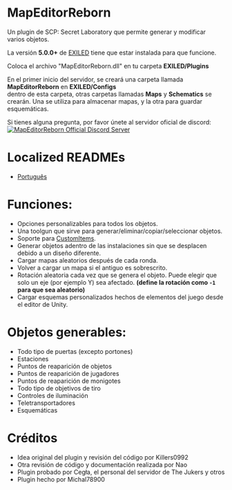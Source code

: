 # MapEditorReborn
Un plugin de SCP: Secret Laboratory que permite generar y modificar varios objetos.

La versión **5.0.0+** de [EXILED](https://github.com/Exiled-Team/EXILED) tiene que estar instalada para que funcione.

Coloca el archivo "MapEditorReborn.dll" en tu carpeta **EXILED/Plugins**

En el primer inicio del servidor, se creará una carpeta llamada **MapEditorReborn** en **EXILED/Configs**<br> dentro de esta carpeta, otras carpetas llamadas **Maps** y **Schematics** se crearán. Una se utiliza para almacenar mapas, y la otra para guardar esquemáticas.

Si tienes alguna pregunta, por favor únete al servidor oficial de discord:<br>
<a href="https://discord.gg/JwAfeSd79u">
<img src="https://discordapp.com/api/guilds/947849283514814486/widget.png?style=banner2" alt="MapEditorReborn Official Discord Server"/>
</a>

# Localized READMEs
- [Português](https://github.com/Michal78900/MapEditorReborn/blob/dev/Localization/README-Portugu%C3%AAs.md)

# Funciones:
- Opciones personalizables para todos los objetos.
- Una toolgun que sirve para generar/eliminar/copiar/seleccionar objetos.
- Soporte para [CustomItems](https://github.com/Exiled-Team/CustomItems).
- Generar objetos adentro de las instalaciones sin que se desplacen debido a un diseño diferente.
- Cargar mapas aleatorios después de cada ronda.
- Volver a cargar un mapa si el antiguo es sobrescrito.
- Rotación aleatoria cada vez que se genera el objeto. Puede elegir que solo un eje (por ejemplo Y) sea afectado. **(define la rotación como `-1` para que sea aleatorio)**
- Cargar esquemas personalizados hechos de elementos del juego desde el editor de Unity.

# Objetos generables:

- Todo tipo de puertas (excepto portones)
- Estaciones
- Puntos de reaparición de objetos
- Puntos de reaparición de jugadores
- Puntos de reaparición de monigotes
- Todo tipo de objetivos de tiro
- Controles de iluminación
- Teletransportadores
- Esquemáticas

# Créditos
- Idea original del plugin y revisión del código por Killers0992
- Otra revisión de código y documentación realizada por Nao
- Plugin probado por Cegła, el personal del servidor de The Jukers y otros
- Plugin hecho por Michal78900
